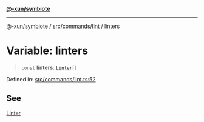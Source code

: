 [**@-xun/symbiote**](../../../../README.md)

***

[@-xun/symbiote](../../../../README.md) / [src/commands/lint](../README.md) / linters

# Variable: linters

> `const` **linters**: [`Linter`](../enumerations/Linter.md)[]

Defined in: [src/commands/lint.ts:52](https://github.com/Xunnamius/symbiote/blob/726d79e4b4249d13e12a53938af9a921099a47e6/src/commands/lint.ts#L52)

## See

[Linter](../enumerations/Linter.md)
